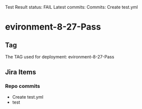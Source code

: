 Test Result
status: FAIL
Latest commits:
Commits: Create test.yml
# **evironment-8-27-Pass**
## Tag
 The TAG used for deployment: evironment-8-27-Pass
## Jira Items
###  Repo commits
- Create test.yml
- test
